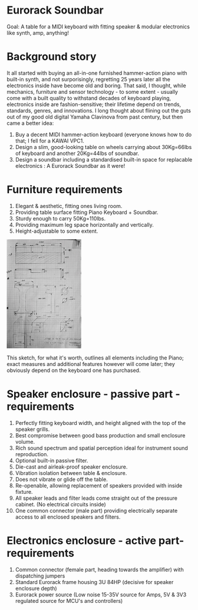 # Eurorack Soundbar
Goal: A table for a MIDI keyboard with fitting speaker & modular electronics like synth, amp, anything!

# Background story
It all started with buying an all-in-one furnished hammer-action piano with built-in synth, and not surporisingly, regretting 25 years later all the electronics inside have become old and boring.  That said, I thought, while mechanics, furniture and sensor technology - to some extent - usually come with a built quality to withstand decades of keyboard playing, electronics inside are fashion-sensitive; their lifetime depend on trends, standards, genres, and innovations.  I long thought about flining out the guts out of my good old digital Yamaha Clavinova from past century, but then came a better idea: 
1) Buy a decent MIDI hammer-action keyboard (everyone knows how to do that; I fell for a KAWAI VPC1.
2) Design a slim, good-looking table on wheels carrying about 30Kg=66lbs of keyboard and another 20Kg=44lbs of soundbar.
3) Design a soundbar including a standardised built-in space for replacable electronics : A Eurorack Soundbar as it were!

# Furniture requirements
1) Elegant & aesthetic, fitting ones living room.
2) Providing table surface fitting Piano Keyboard + Soundbar.
3) Sturdy enough to carry 50Kg=110lbs.
4) Providing maximum leg space horizontally and vertically.
5) Height-adjustable to some extent.

<a href=https://github.com/flyingzebra/EurorackSoundbar/blob/main/illustrations/sketch.jpg><img src="/illustrations/sketch.jpg?raw=true" width=40%></a>

This sketch, for what it's worth, outlines all elements including the Piano; exact measures and additional features however will come later; they obviously depend on the keyboard one has purchased.

# Speaker enclosure - passive part - requirements
1) Perfectly fitting keyboard width, and height aligned with the top of the speaker grills.
2) Best compromise between good bass production and small enclosure volume.
3) Rich sound spectrum and spatial perception ideal for instrument sound reproduction.
4) Optional built-in passive filter.
5) Die-cast and airleak-proof speaker enclosure.
6) Vibration isolation between table & enclosure.
7) Does not vibrate or glide off the table.
8) Re-openable, allowing replacement of speakers provided with inside fixture.
9) All speaker leads and filter leads come straight out of the pressure cabinet. (No electrical circuits inside)
10) One common connector (male part) providing electrically separate access to all enclosed speakers and filters.

# Electronics enclosure - active part- requirements
1) Common connector (female part, heading towards the amplifier) with dispatching jumpers 
2) Standard Eurorack frame housing 3U 84HP (decisive for speaker enclosure depth)
3) Eurorack power source (Low noise 15-35V source for Amps, 5V & 3V3 regulated source for MCU's and controllers)
